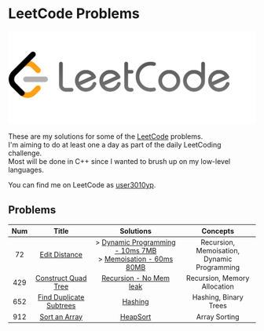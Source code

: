 # LeetCode Problems

![LeetCode Logo](LeetCode.png)

These are my solutions for some of the [LeetCode](https://leetcode.com/) problems.  
I'm aiming to do at least one a day as part of the daily LeetCoding challenge.  
Most will be done in C++ since I wanted to brush up on my low-level languages.  

You can find me on LeetCode as [user3010yp](https://leetcode.com/user3010Yp/).

## Problems
| Num |      Title      |  Solutions  | Concepts |
|:---:|:---------------:|:-----------:|:--------:|
|  72 |  [Edit Distance](https://leetcode.com/problems/edit-distance) | > [Dynamic Programming - 10ms 7MB](0072-Edit_Distance--Dynamic_Programming.cpp)<br>> [Memoisation - 60ms 80MB](72-Edit_Distance--Memoisation.cpp) | Recursion, Memoisation,<br>Dynamic Programming |
| 429 | [Construct Quad Tree](https://leetcode.com/problems/construct-quad-tree/) | [Recursion - No Mem leak](0429-Construct_Quad_Tree.cpp) | Recursion, Memory Allocation |
| 652 | [Find Duplicate Subtrees](https://leetcode.com/problems/find-duplicate-subtrees/) | [Hashing](0652-Find_Duplicate_Subtrees.cpp) | Hashing, Binary Trees |
| 912 | [Sort an Array](https://leetcode.com/problems/sort-an-array/) | [HeapSort](0912-Sort_an_Array.cpp) | Array Sorting |